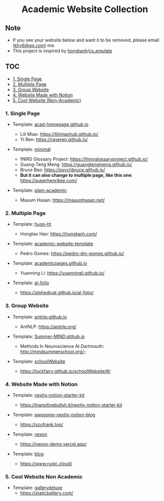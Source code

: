 <h1 align="center">Academic Website Collection</h1>

## Note

- If you see your website below and want it to be removed, please email (khy6@qq.com) me. 
- This project is inspired by [hongtaoh](https://github.com/hongtaoh)/[cv_emulate](https://github.com/hongtaoh/cv_emulate)



## TOC

- [1. Single Page](#1-single-page)
- [2. Multiple Page](#2-multiple-page)
- [3. Group Website](#3-group-website)
- [4. Website Made with Notion](#4-website-made-with-notion)
- [5. Cool Website (Non-Academic)](#5-cool-website-non-academic)




### 1. Single Page

- Template: [acad-homepage.github.io](https://github.com/RayeRen/acad-homepage.github.io)
  - Lili Miao: https://lilimiaohub.github.io/
  - Yi Ren: https://rayeren.github.io/

- Template: [minimal](https://github.com/orderedlist/minimal)
  - fNIRS Glossary Project: https://fnirsglossaryproject.github.io/
  - Guang-Teng Meng: https://guangtengmeng.github.io/
  - Bruce Bao: https://psychbruce.github.io/
  - **But it can also change to multiple page, like this one**: https://superhenrikke.com/
  
- Template: [plain-academic](https://github.com/mavroudisv/plain-academic)
  - Masum Hasan: https://masumhasan.net/


### 2. Multiple Page

- Template: [hugo-ht](https://github.com/hongtaoh/hugo-ht)
  - Hongtao Hao: https://hongtaoh.com/

- Template: [academic-website-template](https://github.com/sbryngelson/academic-website-template)
  - Pedro Gomes: https://pedro-dm-gomes.github.io/

- Template: [academicpages.github.io](https://github.com/academicpages/academicpages.github.io)
  - Yuanning Li: https://yuanningli.github.io/

- Template: [al-folio](https://github.com/alshedivat/al-folio)
  - https://alshedivat.github.io/al-folio/


### 3. Group Website

- Template: [antnlp.github.io](https://github.com/AntNLP/antnlp.github.io)
  - AntNLP: https://antnlp.org/

- Template: [Summer-MIND.github.io](https://github.com/Summer-MIND/Summer-MIND.github.io)
  - Methods In Neuroscience At Dartmouth: http://mindsummerschool.org/- 

- Template: [schoolWebsite](https://github.com/LuckFairy/schoolWebsite)
  - https://luckfairy.github.io/schoolWebsite/#/

### 4. Website Made with Notion

- Template: [nextjs-notion-starter-kit](https://github.com/transitive-bullshit/nextjs-notion-starter-kit)
    - https://transitivebullsh.it/nextjs-notion-starter-kit
  
- Template: [awesome-nextjs-notion-blog](https://github.com/frankcbliu/awesome-nextjs-notion-blog) 
  - https://szufrank.top/
- Template: [nexon](https://github.com/fky2015/nexon)
  - https://nexon-demo.vercel.app/

- Template:  [blog](https://github.com/ycjcl868/blog)
  - https://www.rustc.cloud/

### 5. Cool Website Non Academic

- Template: [gallerydeluxe](https://github.com/bep/gallerydeluxe)
  - https://staticbattery.com/

